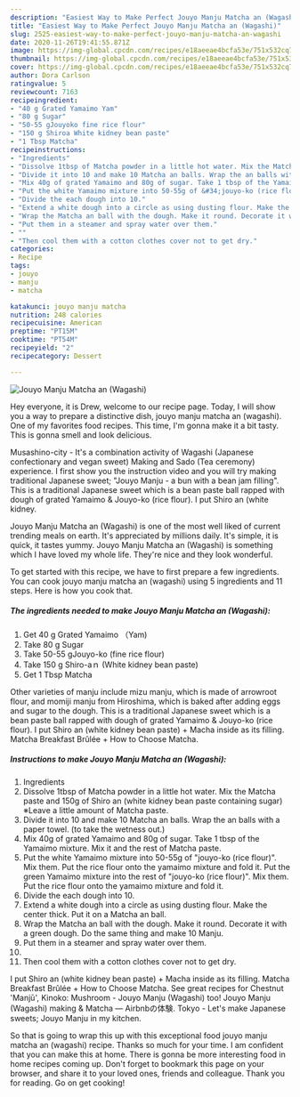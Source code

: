 ```yaml
---
description: "Easiest Way to Make Perfect Jouyo Manju Matcha an (Wagashi)"
title: "Easiest Way to Make Perfect Jouyo Manju Matcha an (Wagashi)"
slug: 2525-easiest-way-to-make-perfect-jouyo-manju-matcha-an-wagashi
date: 2020-11-26T19:41:55.871Z
image: https://img-global.cpcdn.com/recipes/e18aeeae4bcfa53e/751x532cq70/jouyo-manju-matcha-an-wagashi-recipe-main-photo.jpg
thumbnail: https://img-global.cpcdn.com/recipes/e18aeeae4bcfa53e/751x532cq70/jouyo-manju-matcha-an-wagashi-recipe-main-photo.jpg
cover: https://img-global.cpcdn.com/recipes/e18aeeae4bcfa53e/751x532cq70/jouyo-manju-matcha-an-wagashi-recipe-main-photo.jpg
author: Dora Carlson
ratingvalue: 5
reviewcount: 7163
recipeingredient:
- "40 g Grated Yamaimo Yam"
- "80 g Sugar"
- "50-55 gJouyoko fine rice flour"
- "150 g Shiroa White kidney bean paste"
- "1 Tbsp Matcha"
recipeinstructions:
- "Ingredients"
- "Dissolve 1tbsp of Matcha powder in a little hot water. Mix the Matcha paste and 150g of Shiro an (white kidney bean paste containing sugar) ※Leave a little amount of Matcha paste."
- "Divide it into 10 and make 10 Matcha an balls. Wrap the an balls with a paper towel. (to take the wetness out.)"
- "Mix 40g of grated Yamaimo and 80g of sugar. Take 1 tbsp of the Yamaimo mixture. Mix it and the rest of Matcha paste."
- "Put the white Yamaimo mixture into 50-55g of &#34;jouyo-ko (rice flour)&#34;. Mix them. Put the rice flour onto the yamaimo mixture and fold it. Put the green Yamaimo mixture into the rest of &#34;jouyo-ko (rice flour)&#34;. Mix them. Put the rice flour onto the yamaimo mixture and fold it."
- "Divide the each dough into 10."
- "Extend a white dough into a circle as using dusting flour. Make the center thick. Put it on a Matcha an ball."
- "Wrap the Matcha an ball with the dough. Make it round. Decorate it with a green dough. Do the same thing and make 10 Manju."
- "Put them in a steamer and spray water over them."
- ""
- "Then cool them with a cotton clothes cover not to get dry."
categories:
- Recipe
tags:
- jouyo
- manju
- matcha

katakunci: jouyo manju matcha 
nutrition: 248 calories
recipecuisine: American
preptime: "PT15M"
cooktime: "PT54M"
recipeyield: "2"
recipecategory: Dessert

---
```



![Jouyo Manju Matcha an (Wagashi)](https://img-global.cpcdn.com/recipes/e18aeeae4bcfa53e/751x532cq70/jouyo-manju-matcha-an-wagashi-recipe-main-photo.jpg)

Hey everyone, it is Drew, welcome to our recipe page. Today, I will show you a way to prepare a distinctive dish, jouyo manju matcha an (wagashi). One of my favorites food recipes. This time, I'm gonna make it a bit tasty. This is gonna smell and look delicious.

Musashino-city - It&#39;s a combination activity of Wagashi (Japanese confectionary and vegan sweet) Making and Sado (Tea ceremony) experience. I first show you the instruction video and you will try making traditional Japanese sweet; &#34;Jouyo Manju - a bun with a bean jam filling&#34;. This is a traditional Japanese sweet which is a bean paste ball rapped with dough of grated Yamaimo &amp; Jouyo-ko (rice flour). I put Shiro an (white kidney.

Jouyo Manju Matcha an (Wagashi) is one of the most well liked of current trending meals on earth. It's appreciated by millions daily. It's simple, it is quick, it tastes yummy. Jouyo Manju Matcha an (Wagashi) is something which I have loved my whole life. They're nice and they look wonderful.


To get started with this recipe, we have to first prepare a few ingredients. You can cook jouyo manju matcha an (wagashi) using 5 ingredients and 11 steps. Here is how you cook that.

<!--inarticleads1-->

##### The ingredients needed to make Jouyo Manju Matcha an (Wagashi):

1. Get 40 g Grated Yamaimo （Yam)
1. Take 80 g Sugar
1. Take 50-55 gJouyo-ko (fine rice flour)
1. Take 150 g Shiro-aｎ (White kidney bean paste)
1. Get 1 Tbsp Matcha


Other varieties of manju include mizu manju, which is made of arrowroot flour, and momiji manju from Hiroshima, which is baked after adding eggs and sugar to the dough. This is a traditional Japanese sweet which is a bean paste ball rapped with dough of grated Yamaimo &amp; Jouyo-ko (rice flour). I put Shiro an (white kidney bean paste) + Macha inside as its filling. Matcha Breakfast Brûlée + How to Choose Matcha. 

<!--inarticleads2-->

##### Instructions to make Jouyo Manju Matcha an (Wagashi):

1. Ingredients
1. Dissolve 1tbsp of Matcha powder in a little hot water. Mix the Matcha paste and 150g of Shiro an (white kidney bean paste containing sugar) ※Leave a little amount of Matcha paste.
1. Divide it into 10 and make 10 Matcha an balls. Wrap the an balls with a paper towel. (to take the wetness out.)
1. Mix 40g of grated Yamaimo and 80g of sugar. Take 1 tbsp of the Yamaimo mixture. Mix it and the rest of Matcha paste.
1. Put the white Yamaimo mixture into 50-55g of &#34;jouyo-ko (rice flour)&#34;. Mix them. Put the rice flour onto the yamaimo mixture and fold it. Put the green Yamaimo mixture into the rest of &#34;jouyo-ko (rice flour)&#34;. Mix them. Put the rice flour onto the yamaimo mixture and fold it.
1. Divide the each dough into 10.
1. Extend a white dough into a circle as using dusting flour. Make the center thick. Put it on a Matcha an ball.
1. Wrap the Matcha an ball with the dough. Make it round. Decorate it with a green dough. Do the same thing and make 10 Manju.
1. Put them in a steamer and spray water over them.
1. 
1. Then cool them with a cotton clothes cover not to get dry.


I put Shiro an (white kidney bean paste) + Macha inside as its filling. Matcha Breakfast Brûlée + How to Choose Matcha. See great recipes for Chestnut &#39;Manjū&#39;, Kinoko: Mushroom - Jouyo Manju (Wagashi) too! Jouyo Manju (Wagashi) making &amp; Matcha — Airbnbの体験. Tokyo - Let&#39;s make Japanese sweets; Jouyo Manju in my kitchen. 

So that is going to wrap this up with this exceptional food jouyo manju matcha an (wagashi) recipe. Thanks so much for your time. I am confident that you can make this at home. There is gonna be more interesting food in home recipes coming up. Don't forget to bookmark this page on your browser, and share it to your loved ones, friends and colleague. Thank you for reading. Go on get cooking!

